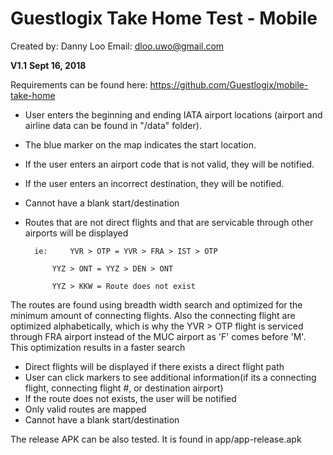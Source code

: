 ﻿# Guestlogix Take Home Test - Mobile

Created by: Danny Loo
Email: dloo.uwo@gmail.com

********************V1.1********************
********************Sept 16, 2018********************

Requirements can be found here: https://github.com/Guestlogix/mobile-take-home

- User enters the beginning and ending IATA airport locations (airport and airline data can be found in "/data" folder).
- The blue marker on the map indicates the start location.  
- If the user enters an airport code that is not valid, they will be notified.
- If the user enters an incorrect destination, they will be notified.
- Cannot have a blank start/destination
- Routes that are not direct flights and that are servicable through other airports will be displayed


		ie: 	YVR > OTP = YVR > FRA > IST > OTP 	
	
			YYZ > ONT = YYZ > DEN > ONT	
		
			YYZ > KKW = Route does not exist	
		
The routes are found using breadth width search and optimized for the minimum amount of connecting flights. Also the connecting flight are optimized alphabetically, which is why the YVR > OTP flight is serviced through FRA airport instead of the MUC airport as 'F' comes before 'M'. This optimization results in a faster search			
	
- Direct flights will be displayed if there exists a direct flight path
- User can click markers to see additional information(if its a connecting flight, connecting flight #, or destination airport)
- If the route does not exists, the user will be notified 
- Only valid routes are mapped 
- Cannot have a blank start/destination

The release APK can be also tested. It is found in app/app-release.apk
